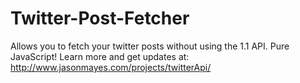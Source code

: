 Twitter-Post-Fetcher
====================

Allows you to fetch your twitter posts without using the 1.1 API. Pure JavaScript! Learn more and get updates at: http://www.jasonmayes.com/projects/twitterApi/
